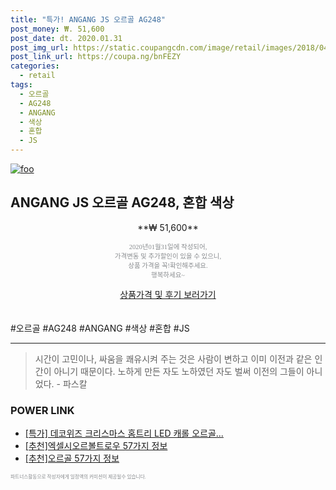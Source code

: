 ```yaml
--- 
title: "특가! ANGANG JS 오르골 AG248" 
post_money: ₩. 51,600 
post_date: dt. 2020.01.31 
post_img_url: https://static.coupangcdn.com/image/retail/images/2018/04/23/11/4/dedfc2c7-88a7-4a12-88ac-c0eb6443ee54.jpg 
post_link_url: https://coupa.ng/bnFEZY 
categories: 
  - retail 
tags: 
  - 오르골 
  - AG248 
  - ANGANG 
  - 색상 
  - 혼합 
  - JS 
--- 
```

[![foo](https://static.coupangcdn.com/image/retail/images/2018/04/23/11/4/dedfc2c7-88a7-4a12-88ac-c0eb6443ee54.jpg)](https://coupa.ng/bnFEZY) 

## ANGANG JS 오르골 AG248, 혼합 색상 
<p style="text-align: center;">**₩ 51,600**</p> 
<p style="text-align: center;"><span style="color: #898c8f; font-family: Georgia,Times,serif; font-size: 0.75em;">2020년01월31일에 작성되어, <br>가격변동 및 추가할인이 있을 수 있으니,<br> 상품 가격을 꼭!확인해주세요.<br>행복하세요~</span> 
</p>	 
<div markdown="0" style="text-align: center;"><a href="https://coupa.ng/bnFEZY" class="btn btn--success">상품가격 및 후기 보러가기</a></div> 
<br><br> 
  #오르골 #AG248 #ANGANG #색상 #혼합 #JS 
<hr> 

> 시간이 고민이나, 싸움을 쾌유시켜 주는 것은 사람이 변하고 이미 이전과 같은 인간이 아니기 때문이다. 노하게 만든 자도 노하였던 자도 벌써 이전의 그들이 아니었다. - 파스칼 


### POWER LINK

* <a href="https://blog.naver.com/sakai111/221790292346" target="_blank">[특가] 데코위즈 크리스마스 홈트리 LED 캐롤 오르골...</a>
* <a href="https://blog.naver.com/fasyy4321/221784652965" target="_blank">[추천]엑셀시오르볼트로우 57가지 정보</a>
* <a href="https://blog.naver.com/fasyy4321/221790832954" target="_blank">[추천]오르골 57가지 정보</a>

<span style="color: #898c8f; font-family: Georgia,Times,serif; font-size: 0.55em;">파트너스활동으로 작성자에게 일정액의 커미션이 제공될수 있습니다.</span> 
